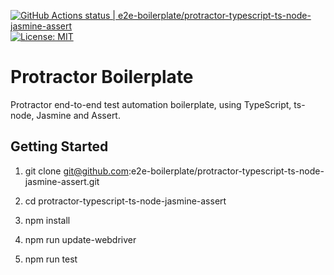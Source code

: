 [![GitHub Actions status | e2e-boilerplate/protractor-typescript-ts-node-jasmine-assert](https://github.com/e2e-boilerplate/protractor-typescript-ts-node-jasmine-assert/workflows/protractor-typescript-ts-node-jasmine-assert/badge.svg)](https://github.com/e2e-boilerplate/protractor-typescript-ts-node-jasmine-assert/actions?workflow=protractor-typescript-ts-node-jasmine-assert) [![License: MIT](https://img.shields.io/badge/License-MIT-yellow.svg)](https://opensource.org/licenses/MIT)

# Protractor Boilerplate

Protractor end-to-end test automation boilerplate, using TypeScript, ts-node, Jasmine and Assert.

## Getting Started

1. git clone git@github.com:e2e-boilerplate/protractor-typescript-ts-node-jasmine-assert.git

2. cd protractor-typescript-ts-node-jasmine-assert

3. npm install

4. npm run update-webdriver

5. npm run test
